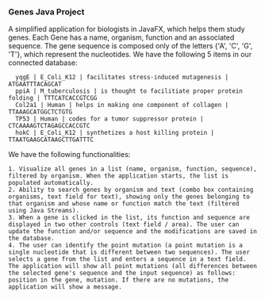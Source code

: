 ### Genes Java Project

  A simplified application for biologists in JavaFX, which helps them study genes. Each Gene has a name, organism, function and an associated sequence. The gene sequence is composed only of the letters {'A', 'C', 'G', 'T'}, which represent the nucleotides. We have the following 5 items in our connected database:
     
      yqgE | E_Coli_K12 | facilitates stress-induced mutagenesis | ATGAATTTACAGCAT
      ppiA | M_tuberculosis | is thought to facilitiate proper protein folding | TTTCATCACCGTCGG
      Col2a1 | Human | helps in making one component of collagen | TTAAAGCATGGCTCTGTG
      TP53 | Human | codes for a tumor suppressor protein | CTCAAAAGTCTAGAGCCACCGTC
      hokC | E_Coli_K12 | synthetizes a host killing protein | TTAATGAAGCATAAGCTTGATTTC
    
  We have the following functionalities: 
  
    1. Visualize all genes in a list (name, organism, function, sequence), filtered by organism. When the application starts, the list is populated automatically.
    2. Ability to search genes by organism and text (combo box containing organisms, text field for text), showing only the genes belonging to that organism and whose name or function match the text (filtered using Java Streams).
    3. When a gene is clicked in the list, its function and sequence are displayed in two other controls (text field / area). The user can update the function and/or sequence and the modifications are saved in the database.
    4. The user can identify the point mutation (a point mutation is a single nucleotide that is different between two sequences). The user selects a gene from the list and enters a sequence in a text field. The application will show all point mutations (all differences between the selected gene's sequence and the input sequence) as follows: position in the gene, mutation. If there are no mutations, the application will show a message.
